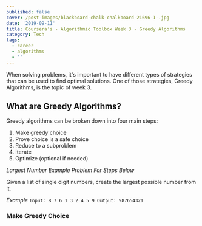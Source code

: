 ```yaml
---
published: false
cover: /post-images/blackboard-chalk-chalkboard-21696-1-.jpg
date: '2019-09-11'
title: Coursera's - Algorithmic Toolbox Week 3 - Greedy Algorithms
category: Tech
tags:
  - career
  - algorithms
  - ''
---
```

When solving problems, it's important to have different types of strategies that can be used to find optimal solutions. One of those strategies, Greedy Algorithms, is the topic of week 3. 

## What are Greedy Algorithms?

Greedy algorithms can be broken down into four main steps:

1. Make greedy choice
1. Prove choice is a safe choice
1. Reduce to a subproblem
1. Iterate
1. Optimize (optional if needed)

*Largest Number Example Problem For Steps Below*

Given a list of single digit numbers, create the largest possible number from it.

*Example*
`
Input: 8 7 6 1 3 2 4 5 9
Output: 987654321
`


### Make Greedy Choice

